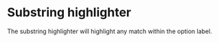# Substring highlighter

The substring highlighter will highlight any match within the option label.
